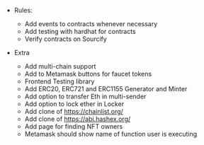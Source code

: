 - Rules:
	- Add events to contracts whenever necessary
	- Add testing with hardhat for contracts
	- Verify contracts on Sourcify

- Extra
	- Add multi-chain support
	- Add to Metamask buttons for faucet tokens
	- Frontend Testing library
	- Add ERC20, ERC721 and ERC1155 Generator and Minter
	- Add option to transfer Eth in multi-sender
	- Add option to lock ether in Locker
	- Add clone of https://chainlist.org/
	- Add clone of https://abi.hashex.org/
	- Add page for finding NFT owners
	- Metamask should show name of function user is executing
